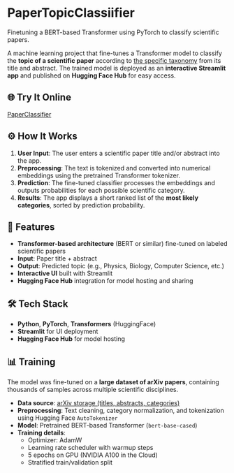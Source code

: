 # PaperTopicClassiifier
Finetuning a BERT-based Transformer using PyTorch to classify scientific papers.


A machine learning project that fine-tunes a Transformer model to classify the **topic of a scientific paper** according to [the specific taxonomy](https://arxiv.org/category_taxonomy) from its title and abstract. The trained model is deployed as an **interactive Streamlit app** and published on **Hugging Face Hub** for easy access.

## 🌐 Try It Online
[PaperClassifier](https://huggingface.co/spaces/Smomitya/PaperClassifier)

## ⚙️ How It Works
1. **User Input**: The user enters a scientific paper title and/or abstract into the app.  
2. **Preprocessing**: The text is tokenized and converted into numerical embeddings using the pretrained Transformer tokenizer.  
3. **Prediction**: The fine-tuned classifier processes the embeddings and outputs probabilities for each possible scientific category.  
4. **Results**: The app displays a short ranked list of the **most likely categories**, sorted by prediction probability.


## 🚀 Features
- **Transformer-based architecture** (BERT or similar) fine-tuned on labeled scientific papers  
- **Input**: Paper title + abstract  
- **Output**: Predicted topic (e.g., Physics, Biology, Computer Science, etc.)  
- **Interactive UI** built with Streamlit  
- **Hugging Face Hub** integration for model hosting and sharing  

## 🛠 Tech Stack
- **Python**, **PyTorch**, **Transformers** (HuggingFace)  
- **Streamlit** for UI deployment  
- **Hugging Face Hub** for model hosting  

## 📊 Training
The model was fine-tuned on a **large dataset of arXiv papers**, containing thousands of samples across multiple scientific disciplines.
- **Data source**: [arXiv storage (titles, abstracts, categories)](https://www.kaggle.com/datasets/Cornell-University/arxiv)
- **Preprocessing**: Text cleaning, category normalization, and tokenization using Hugging Face `AutoTokenizer`  
- **Model**: Pretrained BERT-based Transformer (`bert-base-cased`)  
- **Training details**:  
  - Optimizer: AdamW  
  - Learning rate scheduler with warmup steps  
  - 5 epochs on GPU (NVIDIA A100 in the Cloud)  
  - Stratified train/validation split  



